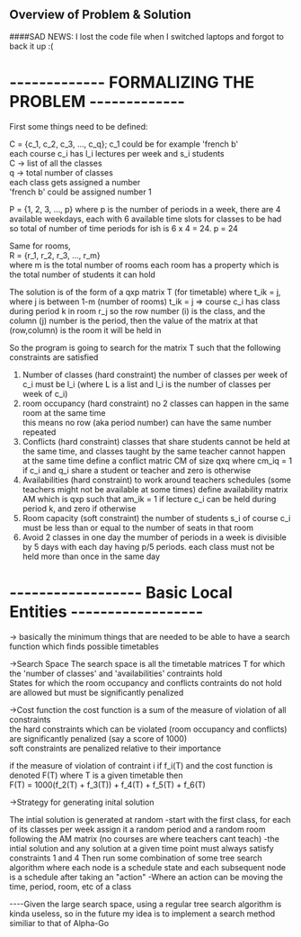 ## Overview of Problem & Solution
####SAD NEWS: I lost the code file when I switched laptops and forgot to back it up :( 

# ------------- FORMALIZING THE PROBLEM -------------

First some things need to be defined:   
  
C = {c_1, c_2, c_3, ..., c_q}; c_1 could be for example 'french b'  
    each course c_i has l_i lectures per week and s_i students  
C -> list of all the classes  
q -> total number of classes    
    each class gets assigned a number  
    'french b' could be assigned number 1  


P = {1, 2, 3, ..., p}
where p is the number of periods in a week,
there are 4 available weekdays, each with 6 available time slots for classes to be had
so total of number of time periods for ish is 6 x 4 = 24. 
p = 24

Same for rooms,  
R = {r_1, r_2, r_3, ..., r_m}  
where m is the total number of rooms 
each room has a property which is the total number of students it can hold  

The solution is of the form of a qxp matrix T (for timetable) 
    where t_ik = j, where j is between 1-m (number of rooms) 
    t_ik = j => course c_i has class during period k in room r_j 
        so the row number (i) is the class, and the column (j) number is the period, then the value of the matrix at that (row,column) is the room it will be held in 
     
So the program is going to search for the matrix T such that the following constraints are satisfied 
  1. Number of classes (hard constraint) 
     the number of classes per week of c_i must be l_i (where L is a list and l_i is the number of classes per week of c_i) 
  2. room occupancy (hard constraint) 
     no 2 classes can happen in the same room at the same time  
     this means no row (aka period number) can have the same number repeated 
  3. Conflicts (hard constraint) 
     classes that share students cannot be held at the same time, and classes taught by the same teacher cannot happen at the same time
     define a conflict matric CM of size qxq where cm_iq = 1 if c_i and q_i share a student or teacher and zero is otherwise
  4. Availabilities (hard constraint)
        to work around teachers schedules (some teachers might not be available at some times)
        define availability matrix AM which is qxp such that am_ik = 1 if lecture c_i can be held during period k, and zero if otherwise
  5. Room capacity (soft constraint)
        the number of students s_i of course c_i must be less than or equal to the number of seats in that room
  6. Avoid 2 classes in one day
        the mumber of periods in a week is divisible by 5 days with each day having p/5 periods. 
        each class must not be held more than once in the same day


# ------------------ Basic Local Entities ------------------
&rarr; basically the minimum things that are needed to be able to have a search function which finds possible timetables 

&rarr;Search Space
    The search space is all the timetable matrices T for which the 'number of classes' and 'availabilities' contraints hold \
    States for which the room occupancy and conflicts contraints do not hold are allowed but must be significantly penalized 

&rarr;Cost function
    the cost function is a sum of the measure of violation of all constraints \
    the hard constraints which can be violated (room occupancy and conflicts) are significantly penalized (say a score of 1000) \
    soft constraints are penalized relative to their importance

if the measure of violation of contraint i if f_i(T) and the cost function is denoted F(T) where T is a given timetable then \
    F(T) = 1000(f_2(T) + f_3(T)) + f_4(T) + f_5(T) + f_6(T)

&rarr;Strategy for generating inital solution

The intial solution is generated at random
    -start with the first class, for each of its classes per week assign it a random period and a random room following the AM matrix (no courses are where teachers cant teach)
    -the intial solution and any solution at a given time point must always satisfy constraints 1 and 4
Then run some combination of some tree search algorithm where each node is a schedule state and each subsequent node is a schedule after taking an "action" 
    -Where an action can be moving the time, period, room, etc of a class

----Given the large search space, using a regular tree search algorithm is kinda useless, so in the future my idea is to implement a search method similiar to that of Alpha-Go




